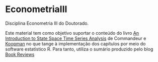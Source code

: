 EconometriaIII
==============

Disciplina Econometria III do Doutorado. 

Este material tem como objetivo suportar o conteúdo do livro [An Introduction to State Space Time Series Analysis](http://www.ssfpack.com/CKbook.html)  de Commandeur e [Koopman](http://personal.vu.nl/s.j.koopman/SJwork.html) no que tange à implementação dos capítulos por meio do software estatístico R. Para tanto, utiliza o sumário produzido pelo blog [Book Reviews](http://rkbookreviews.wordpress.com/)
